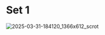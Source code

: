 # Set 1

![2025-03-31-184120_1366x612_scrot](https://github.com/user-attachments/assets/cdb1543d-528d-4373-a0c1-c7f827b412bb)

